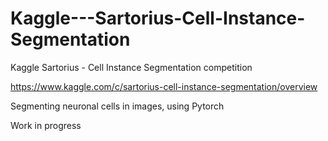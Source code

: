 # Kaggle---Sartorius-Cell-Instance-Segmentation
Kaggle Sartorius - Cell Instance Segmentation competition 

https://www.kaggle.com/c/sartorius-cell-instance-segmentation/overview

Segmenting neuronal cells in images, using Pytorch

Work in progress
